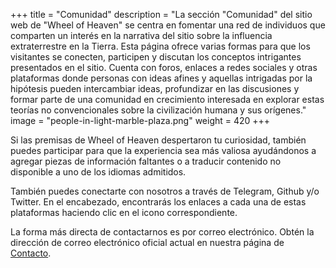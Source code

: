 +++
title = "Comunidad"
description = "La sección \"Comunidad\" del sitio web de \"Wheel of Heaven\" se centra en fomentar una red de individuos que comparten un interés en la narrativa del sitio sobre la influencia extraterrestre en la Tierra. Esta página ofrece varias formas para que los visitantes se conecten, participen y discutan los conceptos intrigantes presentados en el sitio. Cuenta con foros, enlaces a redes sociales y otras plataformas donde personas con ideas afines y aquellas intrigadas por la hipótesis pueden intercambiar ideas, profundizar en las discusiones y formar parte de una comunidad en crecimiento interesada en explorar estas teorías no convencionales sobre la civilización humana y sus orígenes."
image = "people-in-light-marble-plaza.png"
weight = 420
+++

Si las premisas de Wheel of Heaven despertaron tu curiosidad, también puedes participar para que la experiencia sea más valiosa ayudándonos a agregar piezas de información faltantes o a traducir contenido no disponible a uno de los idiomas admitidos.

También puedes conectarte con nosotros a través de Telegram, Github y/o Twitter. En el encabezado, encontrarás los enlaces a cada una de estas plataformas haciendo clic en el icono correspondiente.

La forma más directa de contactarnos es por correo electrónico. Obtén la dirección de correo electrónico oficial actual en nuestra página de [Contacto](../../../contact/).